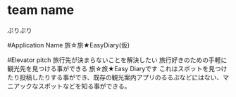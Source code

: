 # team name
ぷりぷり

#Application Name
旅☆旅★EasyDiary(仮)

#Elevator pitch
旅行先が決まらないことを解決したい
旅行好きのための手軽に観光先を見つける事ができる
旅☆旅★Easy Diaryです
これはスポットを見つけたり投稿したりする事ができ、既存の観光案内アプリのるるぶなどにはない、マニアックなスポットなどを知る事ができる。